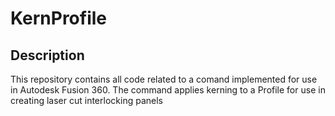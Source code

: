# KernProfile

## Description

This repository contains all code related to a comand implemented for use in Autodesk Fusion 360.
The command applies kerning to a Profile for use in creating laser cut interlocking panels
